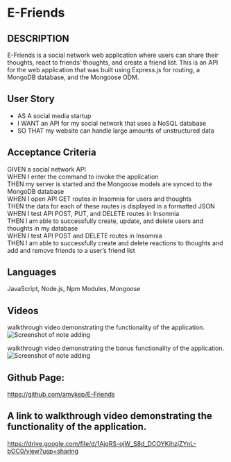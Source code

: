 # E-Friends

## DESCRIPTION
E-Friends is a social network web application where users can share their thoughts, react to friends’ thoughts, and create a friend list. This is an API for the web application that was built using Express.js for routing, a MongoDB database, and the Mongoose ODM.

## User Story
* AS A social media startup
* I WANT an API for my social network that uses a NoSQL database
* SO THAT my website can handle large amounts of unstructured data

## Acceptance Criteria
GIVEN a social network API</br>
WHEN I enter the command to invoke the application</br>
THEN my server is started and the Mongoose models are synced to the MongoDB database</br>
WHEN I open API GET routes in Insomnia for users and thoughts</br>
THEN the data for each of these routes is displayed in a formatted JSON</br>
WHEN I test API POST, PUT, and DELETE routes in Insomnia</br>
THEN I am able to successfully create, update, and delete users and thoughts in my database</br>
WHEN I test API POST and DELETE routes in Insomnia</br>
THEN I am able to successfully create and delete reactions to thoughts and add and remove friends to a user’s friend list</br>


## Languages
JavaScript, Node.js, Npm Modules, Mongoose

## Videos
walkthrough video demonstrating the functionality of the application.
![Screenshot of note adding](./E-Friends.gif)</br>

walkthrough video demonstrating the bonus functionality of the application.
![Screenshot of note adding](./E-Friends.gif)</br>


## Github Page: 
https://github.com/amykep/E-Friends

## A link to walkthrough video demonstrating the functionality of the application.

https://drive.google.com/file/d/1AjqRS-ojW_S8d_DCOYKihzjZYnL-bOC0/view?usp=sharing

